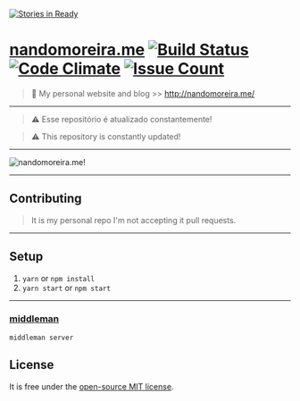 [![Stories in Ready](https://badge.waffle.io/nandomoreirame/nandomoreirame.github.io.png?label=ready&title=Ready)](https://waffle.io/nandomoreirame/nandomoreirame.github.io)
# [nandomoreira.me](http://nandomoreira.me/) [![Build Status](https://travis-ci.org/nandomoreirame/nandomoreirame.github.io.svg?branch=source)](https://travis-ci.org/nandomoreirame/nandomoreirame.github.io) [![Code Climate](https://codeclimate.com/github/nandomoreirame/nandomoreirame.github.io/badges/gpa.svg)](https://codeclimate.com/github/nandomoreirame/nandomoreirame.github.io) [![Issue Count](https://codeclimate.com/github/nandomoreirame/nandomoreirame.github.io/badges/issue_count.svg)](https://codeclimate.com/github/nandomoreirame/nandomoreirame.github.io)

> :gem: My personal website and blog >> http://nandomoreira.me/

---

> :warning: Esse repositório é atualizado constantemente!

> :warning: This repository is constantly updated!

---

![nandomoreira.me!](/nandomoreira.me.png)

---

## Contributing ##

> It is my personal repo I'm not accepting it pull requests.

---

## Setup ##

1. `yarn` or `npm install`
2. `yarn start` or `npm start`

---

### [middleman](https://middlemanapp.com/) ###

```
middleman server
```

## License ##

It is free under the [open-source MIT license](/LICENSE).
